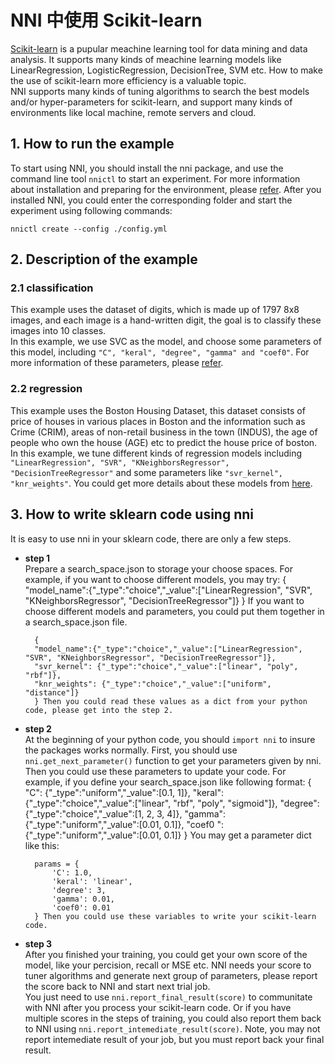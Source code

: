 # NNI 中使用 Scikit-learn

[Scikit-learn](https://github.com/scikit-learn/scikit-learn) is a pupular meachine learning tool for data mining and data analysis. It supports many kinds of meachine learning models like LinearRegression, LogisticRegression, DecisionTree, SVM etc. How to make the use of scikit-learn more efficiency is a valuable topic.  
NNI supports many kinds of tuning algorithms to search the best models and/or hyper-parameters for scikit-learn, and support many kinds of environments like local machine, remote servers and cloud.

## 1. How to run the example

To start using NNI, you should install the nni package, and use the command line tool `nnictl` to start an experiment. For more information about installation and preparing for the environment, please [refer](QuickStart.md). After you installed NNI, you could enter the corresponding folder and start the experiment using following commands:

    nnictl create --config ./config.yml
    

## 2. Description of the example

### 2.1 classification

This example uses the dataset of digits, which is made up of 1797 8x8 images, and each image is a hand-written digit, the goal is to classify these images into 10 classes.  
In this example, we use SVC as the model, and choose some parameters of this model, including `"C", "keral", "degree", "gamma" and "coef0"`. For more information of these parameters, please [refer](https://scikit-learn.org/stable/modules/generated/sklearn.svm.SVC.html).

### 2.2 regression

This example uses the Boston Housing Dataset, this dataset consists of price of houses in various places in Boston and the information such as Crime (CRIM), areas of non-retail business in the town (INDUS), the age of people who own the house (AGE) etc to predict the house price of boston. In this example, we tune different kinds of regression models including `"LinearRegression", "SVR", "KNeighborsRegressor", "DecisionTreeRegressor"` and some parameters like `"svr_kernel", "knr_weights"`. You could get more details about these models from [here](https://scikit-learn.org/stable/supervised_learning.html#supervised-learning).

## 3. How to write sklearn code using nni

It is easy to use nni in your sklearn code, there are only a few steps.

* **step 1**  
    Prepare a search_space.json to storage your choose spaces. For example, if you want to choose different models, you may try: 
        {
        "model_name":{"_type":"choice","_value":["LinearRegression", "SVR", "KNeighborsRegressor", "DecisionTreeRegressor"]}
        } If you want to choose different models and parameters, you could put them together in a search_space.json file. 
    
        {
        "model_name":{"_type":"choice","_value":["LinearRegression", "SVR", "KNeighborsRegressor", "DecisionTreeRegressor"]},
        "svr_kernel": {"_type":"choice","_value":["linear", "poly", "rbf"]},
        "knr_weights": {"_type":"choice","_value":["uniform", "distance"]}
        } Then you could read these values as a dict from your python code, please get into the step 2.

* **step 2**  
    At the beginning of your python code, you should `import nni` to insure the packages works normally. First, you should use `nni.get_next_parameter()` function to get your parameters given by nni. Then you could use these parameters to update your code. For example, if you define your search_space.json like following format: 
        {
        "C": {"_type":"uniform","_value":[0.1, 1]},
        "keral": {"_type":"choice","_value":["linear", "rbf", "poly", "sigmoid"]},
        "degree": {"_type":"choice","_value":[1, 2, 3, 4]},
        "gamma": {"_type":"uniform","_value":[0.01, 0.1]},
        "coef0 ": {"_type":"uniform","_value":[0.01, 0.1]}
        } You may get a parameter dict like this: 
    
        params = {
            'C': 1.0,
            'keral': 'linear',
            'degree': 3,
            'gamma': 0.01,
            'coef0': 0.01
        } Then you could use these variables to write your scikit-learn code.

* **step 3**  
    After you finished your training, you could get your own score of the model, like your percision, recall or MSE etc. NNI needs your score to tuner algorithms and generate next group of parameters, please report the score back to NNI and start next trial job.  
    You just need to use `nni.report_final_result(score)` to communitate with NNI after you process your scikit-learn code. Or if you have multiple scores in the steps of training, you could also report them back to NNI using `nni.report_intemediate_result(score)`. Note, you may not report intemediate result of your job, but you must report back your final result.